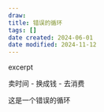 ```yaml
---
draw:
title: 错误的循环
tags: []
date created: 2024-06-01
date modified: 2024-11-12
---
```


excerpt

<!-- more -->

卖时间 - 换成钱 - 去消费

这是一个错误的循环
